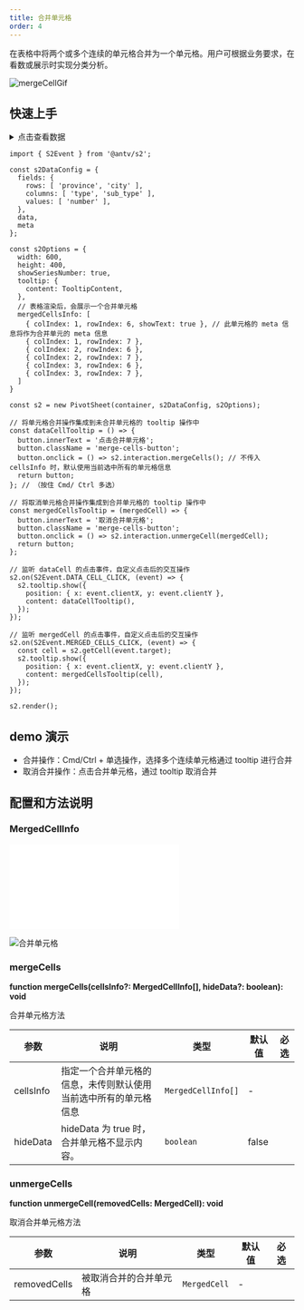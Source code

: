 ```yaml
---
title: 合并单元格
order: 4
---
```


在表格中将两个或多个连续的单元格合并为一个单元格。用户可根据业务要求，在看数或展示时实现分类分析。

![mergeCellGif](https://gw.alipayobjects.com/zos/antfincdn/ouXuK7MMt/Kapture%2525202022-04-19%252520at%25252019.31.02.gif)

## 快速上手

<details>
<summary>点击查看数据</summary>

```json
{
  "meta": [
    {
      "field": "number",
      "name": "数量"
    },
    {
      "field": "province",
      "name": "省份"
    },
    {
      "field": "city",
      "name": "城市"
    },
    {
      "field": "type",
      "name": "类别"
    },
    {
      "field": "sub_type",
      "name": "子类别"
    }
  ],
  "data": [
    {
      "number": 7789,
      "province": "浙江省",
      "city": "杭州市",
      "type": "家具",
      "sub_type": "桌子"
    },
    {
      "number": 2367,
      "province": "浙江省",
      "city": "绍兴市",
      "type": "家具",
      "sub_type": "桌子"
    },
    {
      "number": 3877,
      "province": "浙江省",
      "city": "宁波市",
      "type": "家具",
      "sub_type": "桌子"
    },
    {
      "number": 4342,
      "province": "浙江省",
      "city": "舟山市",
      "type": "家具",
      "sub_type": "桌子"
    },
    {
      "number": 5343,
      "province": "浙江省",
      "city": "杭州市",
      "type": "家具",
      "sub_type": "沙发"
    },
    {
      "number": 632,
      "province": "浙江省",
      "city": "绍兴市",
      "type": "家具",
      "sub_type": "沙发"
    },
    {
      "number": 7234,
      "province": "浙江省",
      "city": "宁波市",
      "type": "家具",
      "sub_type": "沙发"
    },
    {
      "number": 834,
      "province": "浙江省",
      "city": "舟山市",
      "type": "家具",
      "sub_type": "沙发"
    },
    {
      "number": 945,
      "province": "浙江省",
      "city": "杭州市",
      "type": "办公用品",
      "sub_type": "笔"
    },
    {
      "number": 1304,
      "province": "浙江省",
      "city": "绍兴市",
      "type": "办公用品",
      "sub_type": "笔"
    },
    {
      "number": 1145,
      "province": "浙江省",
      "city": "宁波市",
      "type": "办公用品",
      "sub_type": "笔"
    },
    {
      "number": 1432,
      "province": "浙江省",
      "city": "舟山市",
      "type": "办公用品",
      "sub_type": "笔"
    },
    {
      "number": 1343,
      "province": "浙江省",
      "city": "杭州市",
      "type": "办公用品",
      "sub_type": "纸张"
    },
    {
      "number": 1354,
      "province": "浙江省",
      "city": "绍兴市",
      "type": "办公用品",
      "sub_type": "纸张"
    },
    {
      "number": 1523,
      "province": "浙江省",
      "city": "宁波市",
      "type": "办公用品",
      "sub_type": "纸张"
    },
    {
      "number": 1634,
      "province": "浙江省",
      "city": "舟山市",
      "type": "办公用品",
      "sub_type": "纸张"
    },
    {
      "number": 1723,
      "province": "四川省",
      "city": "成都市",
      "type": "家具",
      "sub_type": "桌子"
    },
    {
      "number": 1822,
      "province": "四川省",
      "city": "绵阳市",
      "type": "家具",
      "sub_type": "桌子"
    },
    {
      "number": 1943,
      "province": "四川省",
      "city": "南充市",
      "type": "家具",
      "sub_type": "桌子"
    },
    {
      "number": 2330,
      "province": "四川省",
      "city": "乐山市",
      "type": "家具",
      "sub_type": "桌子"
    },
    {
      "number": 2451,
      "province": "四川省",
      "city": "成都市",
      "type": "家具",
      "sub_type": "沙发"
    },
    {
      "number": 2244,
      "province": "四川省",
      "city": "绵阳市",
      "type": "家具",
      "sub_type": "沙发"
    },
    {
      "number": 2333,
      "province": "四川省",
      "city": "南充市",
      "type": "家具",
      "sub_type": "沙发"
    },
    {
      "number": 2445,
      "province": "四川省",
      "city": "乐山市",
      "type": "家具",
      "sub_type": "沙发"
    },
    {
      "number": 2335,
      "province": "四川省",
      "city": "成都市",
      "type": "办公用品",
      "sub_type": "笔"
    },
    {
      "number": 245,
      "province": "四川省",
      "city": "绵阳市",
      "type": "办公用品",
      "sub_type": "笔"
    },
    {
      "number": 2457,
      "province": "四川省",
      "city": "南充市",
      "type": "办公用品",
      "sub_type": "笔"
    },
    {
      "number": 2458,
      "province": "四川省",
      "city": "乐山市",
      "type": "办公用品",
      "sub_type": "笔"
    },
    {
      "number": 4004,
      "province": "四川省",
      "city": "成都市",
      "type": "办公用品",
      "sub_type": "纸张"
    },
    {
      "number": 3077,
      "province": "四川省",
      "city": "绵阳市",
      "type": "办公用品",
      "sub_type": "纸张"
    },
    {
      "number": 3551,
      "province": "四川省",
      "city": "南充市",
      "type": "办公用品",
      "sub_type": "纸张"
    },
    {
      "number": 352,
      "province": "四川省",
      "city": "乐山市",
      "type": "办公用品",
      "sub_type": "纸张"
    }
  ]
}
```

</details>

```tsx
import { S2Event } from '@antv/s2';

const s2DataConfig = {
  fields: {
    rows: [ 'province', 'city' ],
    columns: [ 'type', 'sub_type' ],
    values: [ 'number' ],
  },
  data,
  meta
};

const s2Options = {
  width: 600,
  height: 400,
  showSeriesNumber: true,
  tooltip: {
    content: TooltipContent,
  },
  // 表格渲染后，会展示一个合并单元格
  mergedCellsInfo: [
    { colIndex: 1, rowIndex: 6, showText: true }, // 此单元格的 meta 信息将作为合并单元的 meta 信息
    { colIndex: 1, rowIndex: 7 },
    { colIndex: 2, rowIndex: 6 },
    { colIndex: 2, rowIndex: 7 },
    { colIndex: 3, rowIndex: 6 },
    { colIndex: 3, rowIndex: 7 },
  ]
}

const s2 = new PivotSheet(container, s2DataConfig, s2Options);

// 将单元格合并操作集成到未合并单元格的 tooltip 操作中
const dataCellTooltip = () => {
  button.innerText = '点击合并单元格';
  button.className = 'merge-cells-button';
  button.onclick = () => s2.interaction.mergeCells(); // 不传入 cellsInfo 时，默认使用当前选中所有的单元格信息
  return button;
}; // （按住 Cmd/ Ctrl 多选）

// 将取消单元格合并操作集成到合并单元格的 tooltip 操作中
const mergedCellsTooltip = (mergedCell) => {
  button.innerText = '取消合并单元格';
  button.className = 'merge-cells-button';
  button.onclick = () => s2.interaction.unmergeCell(mergedCell);
  return button;
};

// 监听 dataCell 的点击事件，自定义点击后的交互操作
s2.on(S2Event.DATA_CELL_CLICK, (event) => {
  s2.tooltip.show({
    position: { x: event.clientX, y: event.clientY },
    content: dataCellTooltip(),
  });
});

// 监听 mergedCell 的点击事件，自定义点击后的交互操作
s2.on(S2Event.MERGED_CELLS_CLICK, (event) => {
  const cell = s2.getCell(event.target);
  s2.tooltip.show({
    position: { x: event.clientX, y: event.clientY },
    content: mergedCellsTooltip(cell),
  });
});

s2.render();
```

## demo 演示

- 合并操作：Cmd/Ctrl + 单选操作，选择多个连续单元格通过 tooltip 进行合并
- 取消合并操作：点击合并单元格，通过 tooltip 取消合并

<playground path='interaction/advanced/demo/merge-cells.tsx' rid='container' height='400'></playground>

## 配置和方法说明

### MergedCellInfo

<embed src="@/docs/common/merged-cell.zh.md"></embed>

![合并单元格](https://gw.alipayobjects.com/zos/antfincdn/kHAYfFaJA/ae92e636-6574-487b-8d78-57dcae21e1d4.png)

### mergeCells

<description> **function mergeCells(cellsInfo?: MergedCellInfo[], hideData?: boolean): void** </description>

合并单元格方法

| 参数            | 说明                 | 类型                   | 默认值 | 必选 |
| --------------- | ------------------ | ---------------------- | ------ | ---- |
| cellsInfo       | 指定一个合并单元格的信息，未传则默认使用当前选中所有的单元格信息 | `MergedCellInfo[]`   | -      |      |
| hideData        | hideData 为 true 时，合并单元格不显示内容。 | `boolean` | false     |      |

### unmergeCells

<description> **function unmergeCell(removedCells: MergedCell): void**</description>

取消合并单元格方法

| 参数           | 说明                 | 类型                   | 默认值 | 必选 |
| ---------------| ------------------ | ---------------------- | ------ | ---- |
| removedCells   | 被取消合并的合并单元格  | `MergedCell`          | -      |      |
